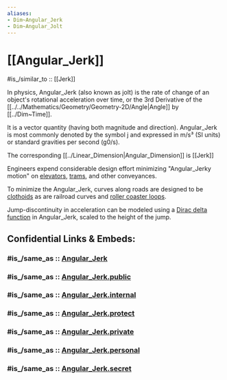 ```yaml
---
aliases:
- Dim~Angular_Jerk
- Dim~Angular_Jolt
---
```


# [[Angular_Jerk]] 

#is_/similar_to :: [[Jerk]] 

In physics, Angular_Jerk (also known as jolt) is the 
rate of change of an object's rotational acceleration over time, or 
the 3rd Derivative of the [[../../Mathematics/Geometry/Geometry-2D/Angle|Angle]] by [[../Dim~Time]]. 

It is a vector quantity (having both magnitude and direction). 
Angular_Jerk is most commonly denoted by the symbol j 
and expressed in m/s³ (SI units) or 
standard gravities per second (g0/s).

The corresponding [[../Linear_Dimension|Angular_Dimension]] is [[Jerk]]

Engineers expend considerable design effort minimizing "Angular_Jerky motion" on [elevators](https://en.wikipedia.org/wiki/Elevator "Elevator"), [trams](https://en.wikipedia.org/wiki/Tram "Tram"), and other conveyances.

To minimize the Angular_Jerk, curves along roads are designed to be [clothoids](https://en.wikipedia.org/wiki/Euler_spiral "Euler spiral") as are railroad curves and [roller coaster loops](https://en.wikipedia.org/wiki/Vertical_loop "Vertical loop").

Jump-discontinuity in acceleration can be modeled using a [Dirac delta function](https://en.wikipedia.org/wiki/Dirac_delta "Dirac delta") in Angular_Jerk, scaled to the height of the jump.


## Confidential Links & Embeds: 

### #is_/same_as :: [Angular_Jerk](/_Standards/Dimension/Linear_Dimension/Angular_Jerk.md) 

### #is_/same_as :: [Angular_Jerk.public](/_public/Dimension/Linear_Dimension/Angular_Jerk.public.md) 

### #is_/same_as :: [Angular_Jerk.internal](/_internal/Dimension/Linear_Dimension/Angular_Jerk.internal.md) 

### #is_/same_as :: [Angular_Jerk.protect](/_protect/Dimension/Linear_Dimension/Angular_Jerk.protect.md) 

### #is_/same_as :: [Angular_Jerk.private](/_private/Dimension/Linear_Dimension/Angular_Jerk.private.md) 

### #is_/same_as :: [Angular_Jerk.personal](/_personal/Dimension/Linear_Dimension/Angular_Jerk.personal.md) 

### #is_/same_as :: [Angular_Jerk.secret](/_secret/Dimension/Linear_Dimension/Angular_Jerk.secret.md)

